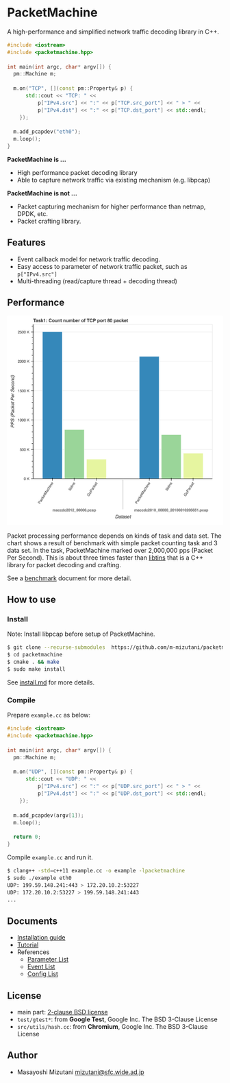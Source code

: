 PacketMachine
=====================

A high-performance and simplified network traffic decoding library in C++.


```cpp
#include <iostream>
#include <packetmachine.hpp>

int main(int argc, char* argv[]) {
  pm::Machine m;

  m.on("TCP", [](const pm::Property& p) {
      std::cout << "TCP: " <<
          p["IPv4.src"] << ":" << p["TCP.src_port"] << " > " <<
          p["IPv4.dst"] << ":" << p["TCP.dst_port"] << std::endl;
    });

  m.add_pcapdev("eth0");
  m.loop();
}
```

**PacketMachine is ...**

- High performance packet decoding library
- Able to capture network traffic via existing mechanism (e.g. libpcap)

**PacketMachine is not ...**

- Packet capturing mechanism for higher performance than netmap, DPDK, etc.
- Packet crafting library.

Features
------------

* Event callback model for network traffic decoding.
* Easy access to parameter of network traffic packet, such as `p["IPv4.src"]`
* Multi-threading (read/capture thread + decoding thread)

Performance
------------

![benchmark-task1](./docs/images/benchmark_task1.png)

Packet processing performance depends on kinds of task and data set. The chart shows a result of benchmark with simple packet counting task and 3 data set. In the task, PacketMachine marked over 2,000,000 pps (Packet Per Second). This is about three times faster than [libtins](https://github.com/mfontanini/libtins) that is a C++ library for packet decoding and crafting.

See a [benchmark](docs/benchmark.md) document for more detail.

How to use
------------

### Install

Note: Install libpcap before setup of PacketMachine.

```sh
$ git clone --recurse-submodules  https://github.com/m-mizutani/packetmachine.git
$ cd packetmachine
$ cmake . && make
$ sudo make install
```

See [install.md](docs/install.md) for more details.

### Compile

Prepare `example.cc` as below:

```cpp
#include <iostream>
#include <packetmachine.hpp>

int main(int argc, char* argv[]) {
  pm::Machine m;

  m.on("UDP", [](const pm::Property& p) {
      std::cout << "UDP: " <<
          p["IPv4.src"] << ":" << p["UDP.src_port"] << " > " <<
          p["IPv4.dst"] << ":" << p["UDP.dst_port"] << std::endl;
    });

  m.add_pcapdev(argv[1]);
  m.loop();

  return 0;
}
```

Compile `example.cc` and run it.

```sh
$ clang++ -std=c++11 example.cc -o example -lpacketmachine
$ sudo ./example eth0
UDP: 199.59.148.241:443 > 172.20.10.2:53227
UDP: 172.20.10.2:53227 > 199.59.148.241:443
...
```

Documents
------------

- [Installation guide](docs/install.md)
- [Tutorial](docs/tutorial.md)
- References
    - [Parameter List](docs/parameters.md)
    - [Event List](docs/events.md)
    - [Config List](docs/configs.md)

	
License
------------

- main part: [2-clause BSD license](LICENSE.md)
- `test/gtest*`: from **Google Test**, Google Inc. The BSD 3-Clause License
- `src/utils/hash.cc`: from **Chromium**, Google Inc. The BSD 3-Clause License

Author
------------

- Masayoshi Mizutani <mizutani@sfc.wide.ad.jp>
